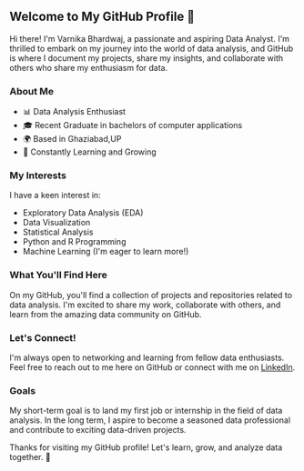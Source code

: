 ## Welcome to My GitHub Profile 👋

Hi there! I'm Varnika Bhardwaj, a passionate and aspiring Data Analyst. I'm thrilled to embark on my journey into the world of data analysis, and GitHub is where I document my projects, share my insights, and collaborate with others who share my enthusiasm for data.

### About Me

- 📊 Data Analysis Enthusiast
- 🎓 Recent Graduate in  bachelors of computer applications
- 🌍 Based in Ghaziabad,UP 
- 🌱 Constantly Learning and Growing

### My Interests

I have a keen interest in:

- Exploratory Data Analysis (EDA)
- Data Visualization
- Statistical Analysis
- Python and R Programming
- Machine Learning (I'm eager to learn more!)

### What You'll Find Here

On my GitHub, you'll find a collection of projects and repositories related to data analysis. I'm excited to share my work, collaborate with others, and learn from the amazing data community on GitHub.

### Let's Connect!

I'm always open to networking and learning from fellow data enthusiasts. Feel free to reach out to me here on GitHub or connect with me on [LinkedIn](https://www.linkedin.com/in/varnika-bhardwaj07).

### Goals

My short-term goal is to land my first job or internship in the field of data analysis. In the long term, I aspire to become a seasoned data professional and contribute to exciting data-driven projects.


Thanks for visiting my GitHub profile! Let's learn, grow, and analyze data together. 🚀


<!---
varnika0709/varnika0709 is a ✨ special ✨ repository because its `README.md` (this file) appears on your GitHub profile.
You can click the Preview link to take a look at your changes.
--->
